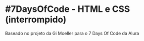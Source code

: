 # #7DaysOfCode - HTML e CSS (interrompido)
Baseado no projeto da Gi Moeller para o 7 Days Of Code da Alura
